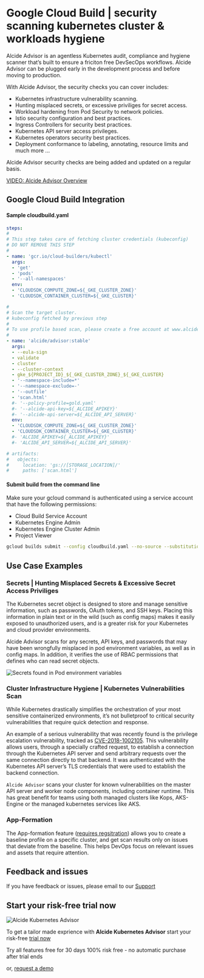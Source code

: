 # Google Cloud Build | security scanning kubernetes cluster & workloads hygiene

Alcide Advisor is an agentless Kubernetes audit, compliance and hygiene scanner that’s built to ensure a friciton free DevSecOps workflows. Alcide Advisor can be plugged early in the development process and before moving to production.

With Alcide Advisor, the security checks you can cover includes:

- Kubernetes infrastructure vulnerability scanning.
- Hunting misplaced secrets, or excessive priviliges for secret access.
- Workload hardening from Pod Security to network policies.
- Istio security configuration and best practices.
- Ingress Controllers for security best practices.
- Kubernetes API server access privileges.
- Kubernetes operators security best practices.
- Deployment conformance to labeling, annotating, resource limits and much more ...

Alcide Advisor security checks are being added and updated on a regular basis.

[VIDEO: Alcide Advisor Overview](https://youtu.be/UXNPMzCtG84)

## Google Cloud Build Integration

#### Sample cloudbuild.yaml

```yaml
steps:
#
# This step takes care of fetching cluster credentials (kubeconfig)
# DO NOT REMOVE THIS STEP
#
- name: 'gcr.io/cloud-builders/kubectl'
  args:
  - 'get'
  - 'pods'
  - '--all-namespaces'
  env:
  - 'CLOUDSDK_COMPUTE_ZONE=${_GKE_CLUSTER_ZONE}'
  - 'CLOUDSDK_CONTAINER_CLUSTER=${_GKE_CLUSTER}'  

#
# Scan the target cluster.
# kubeconfig fetched by previous step
#
# To use profile based scan, please create a free account at www.alcide.io/advisor-free-trial
#
- name: 'alcide/advisor:stable'
  args:
  - --eula-sign
  - validate
  - cluster
  - --cluster-context
  - gke_${PROJECT_ID}_${_GKE_CLUSTER_ZONE}_${_GKE_CLUSTER}
  - '--namespace-include=*'
  - '--namespace-exclude=-'
  - '--outfile'
  - 'scan.html'
  #- '--policy-profile=gold.yaml'
  #- '--alcide-api-key=${_ALCIDE_APIKEY}'
  #- '--alcide-api-server=${_ALCIDE_API_SERVER}'
  env:
  - 'CLOUDSDK_COMPUTE_ZONE=${_GKE_CLUSTER_ZONE}'
  - 'CLOUDSDK_CONTAINER_CLUSTER=${_GKE_CLUSTER}'
  #- 'ALCIDE_APIKEY=${_ALCIDE_APIKEY}'
  #- 'ALCIDE_API_SERVER=${_ALCIDE_API_SERVER}'

# artifacts:
#   objects:
#     location: 'gs://[STORAGE_LOCATION]/'
#     paths: ['scan.html']
```

#### Submit build from the command line

Make sure your gcloud command is authenticated using a service account that have the following permissions:
- Cloud Build Service Account
- Kubernetes Engine Admin
- Kubernetes Engine Cluster Admin
- Project Viewer 

```bash 
gcloud builds submit --config cloudbuild.yaml --no-source --substitutions _GKE_CLUSTER_ZONE=us-east1-d,_GKE_CLUSTER=demo-cluster
```

## Use Case Examples

### Secrets | Hunting Misplaced Secrets & Excessive Secret Access Priviliges
The Kubernetes secret object is designed to store and manage sensitive information, such as passwords, OAuth tokens, and SSH keys. Placing this information in plain text or in the wild (such as config maps) makes it easily exposed to unauthorized users, and is a greater risk for your Kubernetes and cloud provider environments.

Alcide Advisor scans for any secrets, API keys, and passwords that may have been wrongfully misplaced in pod environment variables, as well as in config maps. In addition, it verifies the use of RBAC permissions that defines who can read secret objects.

![Secrets found in Pod environment variables](https://d2908q01vomqb2.cloudfront.net/77de68daecd823babbb58edb1c8e14d7106e83bb/2019/06/19/Alcide-Advisor-Amazon-EKS-2.png "Secrets found in Pod environment variables.")

### Cluster Infrastructure Hygiene | Kubernetes Vulnerabilities Scan
While Kubernetes drastically simplifies the orchestration of your most sensitive containerized environments, it’s not bulletproof to critical security vulnerabilities that require quick detection and response.

An example of a serious vulnerability that was recently found is the privilege escalation vulnerability, tracked as [CVE-2018-1002105](https://nvd.nist.gov/vuln/detail/CVE-2018-1002105). This vulnerability allows users, through a specially crafted request, to establish a connection through the Kubernetes API server and send arbitrary requests over the same connection directly to that backend. It was authenticated with the Kubernetes API server’s TLS credentials that were used to establish the backend connection.


`Alcide Advisor` scans your cluster for known vulnerabilities on the master API server and worker node components, including container runtime. This has great benefit for teams using both managed clusters like Kops, AKS-Engine or the managed kubernetes services like AKS.

### App-Formation
The App-formation feature ([requires regsitration](https://www.alcide.io/advisor-free-trial/)) allows you to create a baseline profile on a specific cluster, and get scan results only on issues that deviate from the baseline. This helps DevOps focus on relevant issues and assets that require attention.

## Feedback and issues

If you have feedback or issues, please email to our [Support](mailto:support@alcide.io)

## Start your risk-free trial now

![Alcide Kubernetes Advisor](https://d2908q01vomqb2.cloudfront.net/77de68daecd823babbb58edb1c8e14d7106e83bb/2019/06/19/Alcide-Advisor-Amazon-EKS-1.png "Alcide Kubernetes Advisor")

To get a tailor made exprience with **Alcide Kubernetes Advisor** start your risk-free [trial now](https://www.alcide.io/advisor-free-trial/)

Try all features free for 30 days
100% risk free - no automatic purchase after trial ends

or, [request a demo](https://get.alcide.io/request-demo)

